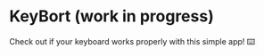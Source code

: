 # KeyBort (work in progress)
Check out if your keyboard works properly with this simple app! :keyboard:
